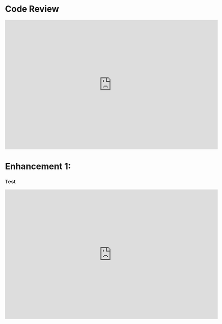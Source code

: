 <div>
        <h1>Code Review</h1>
        <iframe width="700" height="425" src="https://www.youtube.com/embed/Fy_drKCJWU4?si=r0HRbUd_x-LhSVq2" 
                title="YouTube video player" frameborder="0" 
                allow="accelerometer; autoplay; clipboard-write; encrypted-media; gyroscope; picture-in-picture; web-share" 
                referrerpolicy="strict-origin-when-cross-origin" allowfullscreen>
        </iframe>
</div>
<div>
        <h1>Enhancement 1:</h1>
        <h3>Test</h3>
        <iframe width="700" height="425" src="https://www.youtube.com/embed/Fy_drKCJWU4?si=r0HRbUd_x-LhSVq2" 
                title="YouTube video player" frameborder="0" 
                allow="accelerometer; autoplay; clipboard-write; encrypted-media; gyroscope; picture-in-picture; web-share" 
                referrerpolicy="strict-origin-when-cross-origin" allowfullscreen>
        </iframe>
</div>